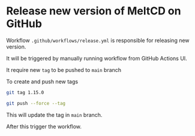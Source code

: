 # Release new version of MeltCD on GitHub

Workflow `.github/workflows/release.yml` is responsible for releasing new version.

It will be triggered by manually running workflow from GitHub Actions UI.

It require new `tag` to be pushed to `main` branch

To create and push new tags

```bash
git tag 1.15.0

git push --force --tag
```

This will update the tag in `main` branch.

After this trigger the workflow.

